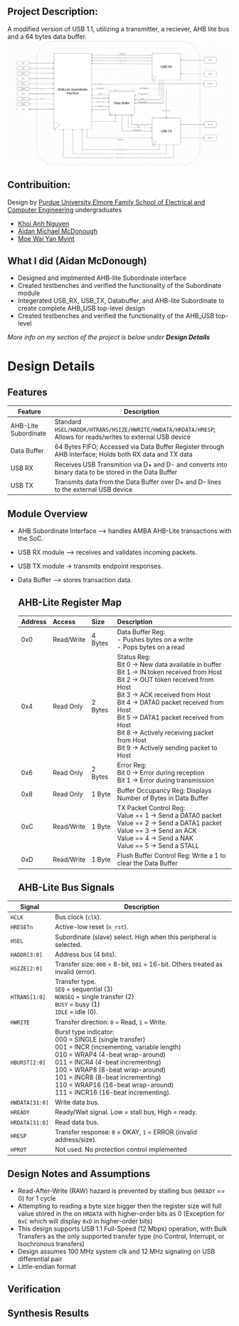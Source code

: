 

## Project Description:
A modified version of USB 1.1, utilizing a transmitter, a reciever, AHB lite bus and a 64 bytes data buffer.<br/>
![TopLevelRTL](/images/Top_Level_RTL.png/)

## Contribuition:
Design by [Purdue University Elmore Family School of Electrical and Computer Engineering](https://engineering.purdue.edu/ECE) undergraduates
+ [Khoi Anh Nguyen](https://github.com/K0iNguyen)
+ [Aidan Michael McDonough](https://github.com/amcdonough11)
+ [Moe Wai Yan Myint](https://github.com/mwym2003)

## What I did (Aidan McDonough)
- Designed and implmented AHB-lite Subordinate interface
- Created testbenches and verified the functionality of the Subordinate module
- Integerated USB_RX, USB_TX, Databuffer, and AHB-lite Subordinate to create complete AHB_USB top-level design
- Created testbenches and verified the functionality of the AHB_USB top-level

*More info on my section of the project is below under **Design Details***

  # Design Details 

  ## Features
  | Feature | Description |
  | --- | --- | 
  | AHB-Lite Subordinate | Standard `HSEL/HADDR/HTRANS/HSIZE/HWRITE/HWDATA/HRDATA/HRESP`; Allows for reads/writes to external USB device|
  | Data Buffer | 64 Bytes FIFO; Accessed via Data Buffer Register through AHB Interface; Holds both RX data and TX data|
  | USB RX | Receives USB Transmition via D+ and D- and converts into binary data to be stored in the Data Buffer|
  | USB TX | Transmits data from the Data Buffer over D+ and D– lines to the external USB device |

  ## Module Overview
- AHB Subordinate Interface –> handles AMBA AHB-Lite transactions with the SoC.

- USB RX module –> receives and validates incoming packets.

- USB TX module -> transmits endpoint responses.
  
- Data Buffer –> stores transaction data.

  ## AHB-Lite Register Map

  | Address | Access | Size | Description| 
  | --- | --- | --- | --- |
  |0x0| Read/Write| 4 Bytes | Data Buffer Reg: <br> - Pushes bytes on a write <br> - Pops bytes on a read|
  |0x4| Read Only | 2 Bytes | Status Reg:<br>Bit 0 -> New data available in buffer<br>Bit 1 -> IN token received from Host <br> Bit 2 -> OUT token received from Host<br>Bit 3 -> ACK received from Host<br> Bit 4 -> DATA0 packet received from Host <br> Bit 5 -> DATA1 packet received from Host <br> Bit 8 -> Actively receiving packet from Host<br> Bit 9 -> Actively sending  packet to Host| 
  |0x6| Read Only | 2 Bytes | Error Reg:<br> Bit 0 -> Error during reception <br> Bit 1 -> Error during transmission|
  | 0x8| Read Only| 1 Byte | Buffer Occupancy Reg: Displays Number of Bytes in Data Buffer|
  | 0xC | Read/Write| 1 Byte | TX Packet Control Reg: <br>Value == 1 -> Send a DATA0 packet<br>Value == 2 -> Send a DATA1 packet<br>Value == 3 -> Send an ACK<br>Value == 4 -> Send a NAK<br>Value == 5 -> Send a STALL|
  |0xD| Read/Write| 1 Byte| Flush Buffer Control Reg: Write a 1 to clear the Data Buffer |

  ## AHB-Lite Bus Signals

| Signal         | Description |
|----------------|-------------|
| `HCLK` | Bus clock (`clk`). |
| `HRESETn` | Active-low reset (`n_rst`). |
| `HSEL`         | Subordinate (slave) select. High when this peripheral is selected. |
| `HADDR[3:0]`   | Address bus (4 bits). |
| `HSIZE[2:0]`   | Transfer size: `000` = 8-bit, `001` = 16-bit. Others treated as invalid (error). |
| `HTRANS[1:0]`  | Transfer type. <br>`SEQ` = sequential (3) <br> `NONSEQ` = single transfer (2) <br> `BUSY` = busy (1)<br> `IDLE` = idle (0). |
| `HWRITE`       | Transfer direction: `0` = Read, `1` = Write. |
| `HBURST[2:0]`  | Burst type indicator: <br> 000 = SINGLE (single transfer)<br> 001 = INCR (incrementing, variable length)<br> 010 = WRAP4 (4-beat wrap-around)<br> 011 = INCR4 (4-beat incrementing)<br> 100 = WRAP8 (8-beat wrap-around)<br> 101 = INCR8 (8-beat incrementing)<br> 110 = WRAP16 (16-beat wrap-around)<br> 111 = INCR16 (16-beat incrementing). |
| `HWDATA[31:0]` | Write data bus. |
| `HREADY`       | Ready/Wait signal. Low = stall bus, High = ready. |
| `HRDATA[31:0]` | Read data bus. |
| `HRESP`        | Transfer response: `0` = OKAY, `1` = ERROR (invalid address/size). |
| `HPROT` | Not used. No protection control implemented|

  
## Design Notes and Assumptions
- Read-After-Write (RAW) hazard is prevented by stalling bus (`HREADY` == 0) for 1 cycle
- Attempting to reading a byte size bigger then the register size will full value stored in the on `HRDATA` with higher-order bits as 0 (Exception for `0xC` which will display `0xD` in higher-order bits)
- This design supports USB 1.1 Full-Speed (12 Mbps) operation, with Bulk Transfers as the only supported transfer type (no Control, Interrupt, or Isochronous transfers)
- Design assumes 100 MHz system clk and 12 MHz signaling on USB differential pair
- Little-endian format

## Verification

## Synthesis Results
